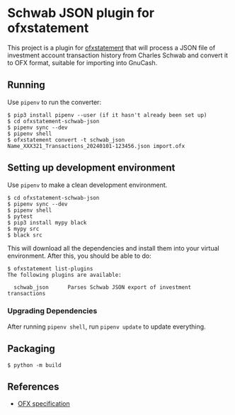 # Schwab JSON plugin for ofxstatement

This project is a plugin for [ofxstatement](https://github.com/kedder/ofxstatement)
that will process a JSON file of investment account transaction history from Charles Schwab
and convert it to OFX format, suitable for importing into GnuCash.

## Running

Use `pipenv` to run the converter:

```
$ pip3 install pipenv --user (if it hasn't already been set up)
$ cd ofxstatement-schwab-json
$ pipenv sync --dev
$ pipenv shell
$ ofxstatement convert -t schwab_json Name_XXX321_Transactions_20240101-123456.json import.ofx
```

## Setting up development environment

Use `pipenv` to make a clean development environment.

```
$ cd ofxstatement-schwab-json
$ pipenv sync --dev
$ pipenv shell
$ pytest
$ pip3 install mypy black
$ mypy src
$ black src
```

This will download all the dependencies and install them into your virtual
environment. After this, you should be able to do:

```
$ ofxstatement list-plugins
The following plugins are available:

  schwab_json      Parses Schwab JSON export of investment transactions
```

### Upgrading Dependencies

After running `pipenv shell`, run `pipenv update` to update everything.

## Packaging

```
$ python -m build
```

## References

* [OFX specification](https://financialdataexchange.org/common/Uploaded%20files/OFX%20files/OFX%20Banking%20Specification%20v2.3.pdf)

